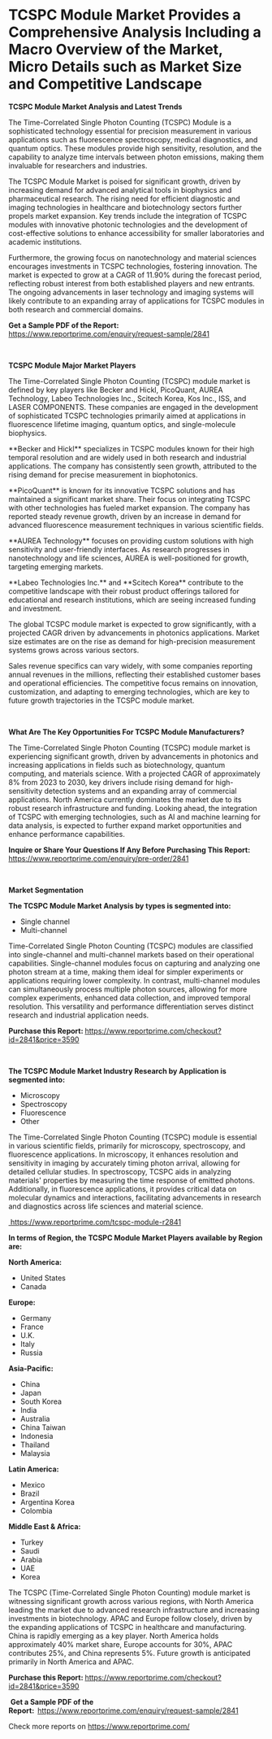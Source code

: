 <p><h1>TCSPC Module Market Provides a Comprehensive Analysis Including a Macro Overview of the Market, Micro Details such as Market Size and Competitive Landscape</h1></p><p><strong>TCSPC Module Market Analysis and Latest Trends</strong></p>
<p><p>The Time-Correlated Single Photon Counting (TCSPC) Module is a sophisticated technology essential for precision measurement in various applications such as fluorescence spectroscopy, medical diagnostics, and quantum optics. These modules provide high sensitivity, resolution, and the capability to analyze time intervals between photon emissions, making them invaluable for researchers and industries.</p><p>The TCSPC Module Market is poised for significant growth, driven by increasing demand for advanced analytical tools in biophysics and pharmaceutical research. The rising need for efficient diagnostic and imaging technologies in healthcare and biotechnology sectors further propels market expansion. Key trends include the integration of TCSPC modules with innovative photonic technologies and the development of cost-effective solutions to enhance accessibility for smaller laboratories and academic institutions. </p><p>Furthermore, the growing focus on nanotechnology and material sciences encourages investments in TCSPC technologies, fostering innovation. The market is expected to grow at a CAGR of 11.90% during the forecast period, reflecting robust interest from both established players and new entrants. The ongoing advancements in laser technology and imaging systems will likely contribute to an expanding array of applications for TCSPC modules in both research and commercial domains.</p></p>
<p><strong>Get a Sample PDF of the Report:&nbsp;</strong> <a href="https://www.reportprime.com/enquiry/request-sample/2841?utm_campaign=2042&utm_medium=2&utm_source=Github&utm_content=ia&utm_term=18032025&utm_id=tcspc-module">https://www.reportprime.com/enquiry/request-sample/2841</a></p>
<p>&nbsp;</p>
<p><strong>TCSPC Module Major Market Players</strong></p>
<p><p>The Time-Correlated Single Photon Counting (TCSPC) module market is defined by key players like Becker and Hickl, PicoQuant, AUREA Technology, Labeo Technologies Inc., Scitech Korea, Kos Inc., ISS, and LASER COMPONENTS. These companies are engaged in the development of sophisticated TCSPC technologies primarily aimed at applications in fluorescence lifetime imaging, quantum optics, and single-molecule biophysics. </p><p>**Becker and Hickl** specializes in TCSPC modules known for their high temporal resolution and are widely used in both research and industrial applications. The company has consistently seen growth, attributed to the rising demand for precise measurement in biophotonics. </p><p>**PicoQuant** is known for its innovative TCSPC solutions and has maintained a significant market share. Their focus on integrating TCSPC with other technologies has fueled market expansion. The company has reported steady revenue growth, driven by an increase in demand for advanced fluorescence measurement techniques in various scientific fields. </p><p>**AUREA Technology** focuses on providing custom solutions with high sensitivity and user-friendly interfaces. As research progresses in nanotechnology and life sciences, AUREA is well-positioned for growth, targeting emerging markets. </p><p>**Labeo Technologies Inc.** and **Scitech Korea** contribute to the competitive landscape with their robust product offerings tailored for educational and research institutions, which are seeing increased funding and investment.</p><p>The global TCSPC module market is expected to grow significantly, with a projected CAGR driven by advancements in photonics applications. Market size estimates are on the rise as demand for high-precision measurement systems grows across various sectors.</p><p>Sales revenue specifics can vary widely, with some companies reporting annual revenues in the millions, reflecting their established customer bases and operational efficiencies. The competitive focus remains on innovation, customization, and adapting to emerging technologies, which are key to future growth trajectories in the TCSPC module market.</p></p>
<p>&nbsp;</p>
<p><strong>What Are The Key Opportunities For TCSPC Module Manufacturers?</strong></p>
<p><p>The Time-Correlated Single Photon Counting (TCSPC) module market is experiencing significant growth, driven by advancements in photonics and increasing applications in fields such as biotechnology, quantum computing, and materials science. With a projected CAGR of approximately 8% from 2023 to 2030, key drivers include rising demand for high-sensitivity detection systems and an expanding array of commercial applications. North America currently dominates the market due to its robust research infrastructure and funding. Looking ahead, the integration of TCSPC with emerging technologies, such as AI and machine learning for data analysis, is expected to further expand market opportunities and enhance performance capabilities.</p></p>
<p><strong>Inquire or Share Your Questions If Any Before Purchasing This Report:</strong> <a href="https://www.reportprime.com/enquiry/pre-order/2841?utm_campaign=2042&utm_medium=2&utm_source=Github&utm_content=ia&utm_term=18032025&utm_id=tcspc-module">https://www.reportprime.com/enquiry/pre-order/2841</a></p>
<p>&nbsp;</p>
<p><strong>Market Segmentation</strong></p>
<p><strong>The TCSPC Module Market Analysis by types is segmented into:</strong></p>
<p><ul><li>Single channel</li><li>Multi-channel</li></ul></p>
<p><p>Time-Correlated Single Photon Counting (TCSPC) modules are classified into single-channel and multi-channel markets based on their operational capabilities. Single-channel modules focus on capturing and analyzing one photon stream at a time, making them ideal for simpler experiments or applications requiring lower complexity. In contrast, multi-channel modules can simultaneously process multiple photon sources, allowing for more complex experiments, enhanced data collection, and improved temporal resolution. This versatility and performance differentiation serves distinct research and industrial application needs.</p></p>
<p><strong>Purchase this Report:&nbsp;</strong><a href="https://www.reportprime.com/checkout?id=2841&price=3590&utm_campaign=2042&utm_medium=2&utm_source=Github&utm_content=ia&utm_term=18032025&utm_id=tcspc-module">https://www.reportprime.com/checkout?id=2841&price=3590</a></p>
<p>&nbsp;</p>
<p><strong>The TCSPC Module Market Industry Research by Application is segmented into:</strong></p>
<p><ul><li>Microscopy</li><li>Spectroscopy</li><li>Fluorescence</li><li>Other</li></ul></p>
<p><p>The Time-Correlated Single Photon Counting (TCSPC) module is essential in various scientific fields, primarily for microscopy, spectroscopy, and fluorescence applications. In microscopy, it enhances resolution and sensitivity in imaging by accurately timing photon arrival, allowing for detailed cellular studies. In spectroscopy, TCSPC aids in analyzing materials' properties by measuring the time response of emitted photons. Additionally, in fluorescence applications, it provides critical data on molecular dynamics and interactions, facilitating advancements in research and diagnostics across life sciences and material science.</p></p>
<p><a href="https://www.reportprime.com/tcspc-module-r2841?utm_campaign=2042&utm_medium=2&utm_source=Github&utm_content=ia&utm_term=18032025&utm_id=tcspc-module">&nbsp;https://www.reportprime.com/tcspc-module-r2841</a></p>
<p><strong>In terms of Region, the TCSPC Module Market Players available by Region are:</strong></p>
<p>
    <p> <strong> North America: </strong>
        <ul>
            <li>United States</li>
            <li>Canada</li>
        </ul>
        </p> 
    <p> <strong> Europe: </strong>
        <ul>
            <li>Germany</li>
            <li>France</li>
            <li>U.K.</li>
            <li>Italy</li>
            <li>Russia</li>
        </ul>
        </p> 
    <p> <strong> Asia-Pacific: </strong>
        <ul>
            <li>China</li>
            <li>Japan</li>
            <li>South Korea</li>
            <li>India</li>
            <li>Australia</li>
            <li>China Taiwan</li>
            <li>Indonesia</li>
            <li>Thailand</li>
            <li>Malaysia</li>
        </ul>
        </p> 
    <p> <strong> Latin America: </strong>
        <ul>
            <li>Mexico</li>
            <li>Brazil</li>
            <li>Argentina Korea</li>
            <li>Colombia</li>
        </ul>
        </p> 
    <p> <strong> Middle East & Africa: </strong>
        <ul>
            <li>Turkey</li>
            <li>Saudi</li>
            <li>Arabia</li>
            <li>UAE</li>
            <li>Korea</li>
        </ul>
    </p>
    </p>
<p><p>The TCSPC (Time-Correlated Single Photon Counting) module market is witnessing significant growth across various regions, with North America leading the market due to advanced research infrastructure and increasing investments in biotechnology. APAC and Europe follow closely, driven by the expanding applications of TCSPC in healthcare and manufacturing. China is rapidly emerging as a key player. North America holds approximately 40% market share, Europe accounts for 30%, APAC contributes 25%, and China represents 5%. Future growth is anticipated primarily in North America and APAC.</p></p>
<p><strong>Purchase this Report: </strong><a href="https://www.reportprime.com/checkout?id=2841&price=3590&utm_campaign=2042&utm_medium=2&utm_source=Github&utm_content=ia&utm_term=18032025&utm_id=tcspc-module">https://www.reportprime.com/checkout?id=2841&price=3590</a></p>
<p>&nbsp;<strong>Get a Sample PDF of the Report:&nbsp;&nbsp;</strong><a href="https://www.reportprime.com/enquiry/request-sample/2841?utm_campaign=2042&utm_medium=2&utm_source=Github&utm_content=ia&utm_term=18032025&utm_id=tcspc-module">https://www.reportprime.com/enquiry/request-sample/2841</a></p>
<p><strong></strong></p>
<p>Check more reports on <a href="https://www.reportprime.com/?utm_campaign=2042&utm_medium=2&utm_source=Github&utm_content=ia&utm_term=18032025&utm_id=tcspc-module">https://www.reportprime.com/</a></p>